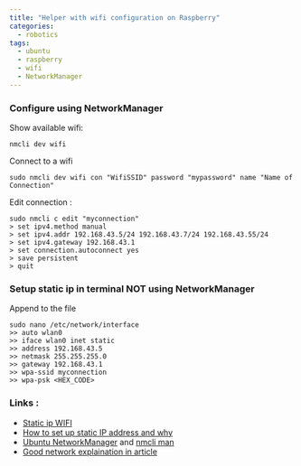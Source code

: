 ```yaml
---
title: "Helper with wifi configuration on Raspberry"
categories:
  - robotics
tags:
  - ubuntu
  - raspberry
  - wifi
  - NetworkManager
---
```


### Configure using NetworkManager
Show available wifi:
```
nmcli dev wifi
```
Connect to a wifi
```
sudo nmcli dev wifi con "WifiSSID" password "mypassword" name "Name of Connection"
```
Edit connection :
```
sudo nmcli c edit "myconnection"
> set ipv4.method manual
> set ipv4.addr 192.168.43.5/24 192.168.43.7/24 192.168.43.55/24
> set ipv4.gateway 192.168.43.1
> set connection.autoconnect yes
> save persistent
> quit
```

### Setup static ip in terminal NOT using NetworkManager
Append to the file
```
sudo nano /etc/network/interface
>> auto wlan0
>> iface wlan0 inet static
>> address 192.168.43.5
>> netmask 255.255.255.0
>> gateway 192.168.43.1
>> wpa-ssid myconnection
>> wpa-psk <HEX_CODE>
```

### Links : 
- [Static ip WIFI](http://www.sudo-juice.com/how-to-a-set-static-ip-in-ubuntu/)
- [How to set up static IP address and why](http://askubuntu.com/questions/432506/when-are-network-broadcast-and-gateway-required-for-configuring-a-network-inter#432876)
- [Ubuntu NetworkManager](https://help.ubuntu.com/community/NetworkManager) and [nmcli man](http://manpages.ubuntu.com/manpages/wily/man1/nmcli.1.html)
- [Good network explaination in article](https://help.ubuntu.com/community/NetworkConfigurationCommandLine/Automatic)
